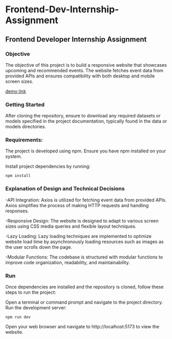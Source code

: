# Frontend-Dev-Internship-Assignment
## Frontend Developer Internship Assignment

### Objective

The objective of this project is to build a responsive website that showcases upcoming and recommended events. The website fetches event data from provided APIs and ensures compatibility with both desktop and mobile screen sizes.

[demo link]([https://docs.google.com/document/u/0/d/1G7KEJTCsgZzvzqVqmg23Zw7wDYm3Ioai597U6749ntU/mobilebasic](https://66094ae0bd2016b1e278b3c3--precious-nougat-427e7f.netlify.app/))

### Getting Started

 

After cloning the repository, ensure to download any required datasets or models specified in the project documentation, typically found in the data or models directories.

### Requirements:

The project is developed using npm. Ensure you have npm installed on your system.

Install project dependencies by running:

<p><code>npm install</code></p>

### Explanation of Design and Technical Decisions
-API Integration: Axios is utilized for fetching event data from provided APIs. Axios simplifies the process of making HTTP requests and handling responses.

-Responsive Design: The website is designed to adapt to various screen sizes using CSS media queries and flexible layout techniques.

-Lazy Loading: Lazy loading techniques are implemented to optimize website load time by asynchronously loading resources such as images as the user scrolls down the page.

-Modular Functions: The codebase is structured with modular functions to improve code organization, readability, and maintainability.

### Run
Once dependencies are installed and the repository is cloned, follow these steps to run the project:

Open a terminal or command prompt and navigate to the project directory.
Run the development server:

<p><code>npm run dev</code></p>

Open your web browser and navigate to http://localhost:5173 to view the website.
